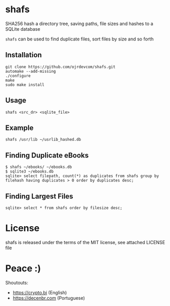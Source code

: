 # shafs

SHA256 hash a directory tree, saving paths, file sizes and hashes to a SQLite database

`shafs` can be used to find duplicate files, sort files by size and so forth


## Installation

    git clone https://github.com/ojrdevcom/shafs.git
    automake --add-missing    
    ./configure
    make
    sudo make install



## Usage

    shafs <src_dr> <sqlite_file>



## Example

    shafs /usr/lib ~/usrlib_hashed.db



## Finding Duplicate eBooks

    $ shafs ~/ebooks/ ~/ebooks.db
    $ sqlite3 ~/ebooks.db
    sqlite> select filepath, count(*) as duplicates from shafs group by filehash having duplicates > 0 order by duplicates desc;



## Finding Largest Files

    sqlite> select * from shafs order by filesize desc;



# License

shafs is released under the terms of the MIT license, see attached LICENSE file




# Peace :)

Shoutouts:

* https://crypto.bi (English)
* https://decenbr.com (Portuguese)
